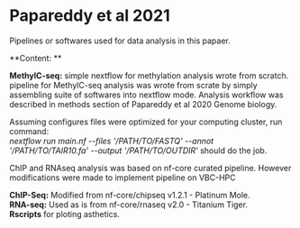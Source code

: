 # Papareddy et al 2021

Pipelines or softwares used for data analysis in this papaer.<br/>

**Content: ** <br/> 

**MethylC-seq:** simple nextflow for methylation analysis wrote from scratch.<br/>
pipeline for MethylC-seq analysis was wrote from scrate by simply assembling suite of softwares  into nextflow mode. Analysis workflow was described in methods section of Papareddy et al 2020 Genome biology. <br/>

Assuming configures files were optimized for your computing cluster, run command: <br/>
*nextflow run main.nf --files '/PATH/TO/FASTQ' --annot '/PATH/TO/TAIR10.fa' --output '/PATH/TO/OUTDIR'*
should do the job. <br/>

ChIP and RNAseq analysis was based on nf-core curated pipeline. However modifications were made to implement pipeline on VBC-HPC

**ChIP-Seq:** Modified from nf-core/chipseq v1.2.1 - Platinum Mole. <br/>
**RNA-seq:** Used as is from nf-core/rnaseq v2.0 - Titanium Tiger. <br/>
**Rscripts** for ploting asthetics.
